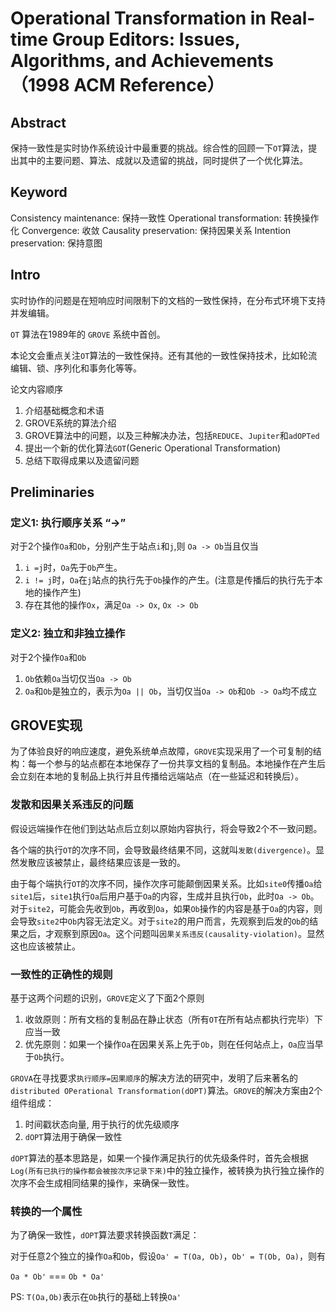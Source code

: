 # Operational Transformation in Real-time Group Editors: Issues, Algorithms, and Achievements（1998 ACM Reference）

## Abstract

保持一致性是实时协作系统设计中最重要的挑战。综合性的回顾一下`OT`算法，提出其中的主要问题、算法、成就以及遗留的挑战，同时提供了一个优化算法。

## Keyword

Consistency maintenance: 保持一致性
Operational transformation: 转换操作化
Convergence: 收敛
Causality preservation: 保持因果关系
Intention preservation: 保持意图

## Intro

实时协作的问题是在短响应时间限制下的文档的一致性保持，在分布式环境下支持并发编辑。

`OT` 算法在1989年的 `GROVE` 系统中首创。

本论文会重点关注`OT`算法的一致性保持。还有其他的一致性保持技术，比如轮流编辑、锁、序列化和事务化等等。

论文内容顺序

1. 介绍基础概念和术语
2. GROVE系统的算法介绍
3. GROVE算法中的问题，以及三种解决办法，包括`REDUCE`、`Jupiter`和`adOPTed`
4. 提出一个新的优化算法`GOT`(Generic Operational Transformation)
5. 总结下取得成果以及遗留问题

## Preliminaries

### 定义1: 执行顺序关系 “->”

对于2个操作`Oa`和`Ob`，分别产生于站点`i`和`j`,则 `Oa -> Ob`当且仅当

1. `i =j`时，`Oa`先于`Ob`产生。
2. `i != j`时，`Oa`在`j`站点的执行先于`Ob`操作的产生。(注意是传播后的执行先于本地的操作产生)
3. 存在其他的操作`Ox`，满足`Oa -> Ox`, `Ox -> Ob`

### 定义2: 独立和非独立操作

对于2个操作`Oa`和`Ob`

1. `Ob`依赖`Oa`当切仅当`Oa -> Ob`
2. `Oa`和`Ob`是独立的，表示为`Oa || Ob`，当切仅当`Oa -> Ob`和`Ob -> Oa`均不成立

## GROVE实现

为了体验良好的响应速度，避免系统单点故障，`GROVE`实现采用了一个可复制的结构：每一个参与的站点都在本地保存了一份共享文档的复制品。本地操作在产生后会立刻在本地的复制品上执行并且传播给远端站点（在一些延迟和转换后）。

### 发散和因果关系违反的问题

假设远端操作在他们到达站点后立刻以原始内容执行，将会导致2个不一致问题。

各个端的执行`OT`的次序不同，会导致最终结果不同，这就叫`发散(divergence)`。显然发散应该被禁止，最终结果应该是一致的。

由于每个端执行`OT`的次序不同，操作次序可能颠倒因果关系。比如`site0`传播`Oa`给`site1`后，`site1`执行`Oa`后用户基于`Oa`的内容，生成并且执行`Ob`，此时`Oa -> Ob`。对于`site2`，可能会先收到`Ob`，再收到`Oa`，如果`Ob`操作的内容是基于`Oa`的内容，则会导致`site2`中`Ob`内容无法定义。对于`site2`的用户而言，先观察到后发的`Ob`的结果之后，才观察到原因`Oa`。这个问题叫`因果关系违反(causality-violation)`。显然这也应该被禁止。

### 一致性的正确性的规则

基于这两个问题的识别，`GROVE`定义了下面2个原则

1. 收敛原则：所有文档的复制品在静止状态（所有`OT`在所有站点都执行完毕）下应当一致
2. 优先原则：如果一个操作`Oa`在因果关系上先于`Ob`，则在任何站点上，`Oa`应当早于`Ob`执行。

`GROVA`在寻找要求`执行顺序=因果顺序`的解决方法的研究中，发明了后来著名的`distributed OPerational Transformation(dOPT)`算法。`GROVE`的解决方案由2个组件组成：

1. 时间戳状态向量, 用于执行的优先级顺序
2. `dOPT`算法用于确保一致性

`dOPT`算法的基本思路是，如果一个操作满足执行的优先级条件时，首先会根据`Log(所有已执行的操作都会被按次序记录下来)`中的独立操作，被转换为执行独立操作的次序不会生成相同结果的操作，来确保一致性。

### 转换的一个属性

为了确保一致性，`dOPT`算法要求转换函数`T`满足：

对于任意2个独立的操作`Oa`和`Ob`，假设`Oa' = T(Oa, Ob)`，`Ob' = T(Ob, Oa)`，则有

`Oa * Ob'` === `Ob * Oa'`

PS: `T(Oa,Ob)`表示在`Ob`执行的基础上转换`Oa'`